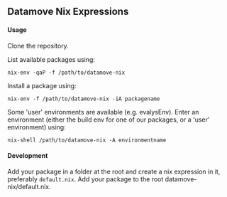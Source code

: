 ## Datamove Nix Expressions

#### Usage

Clone the repository.

List available packages using:
```
nix-env -qaP -f /path/to/datamove-nix
```

Install a package using:
```
nix-env -f /path/to/datamove-nix -iA packagename
```

Some 'user' environments are available (e.g. evalysEnv).
Enter an environment (either the build env for one of our packages,
or a 'user' environment) using:
```
nix-shell /path/to/datamove-nix -A environmentname
```

#### Development

Add your package in a folder at the root and create a nix expression in it,
preferably `default.nix`. Add your package to the root datamove-nix/default.nix.

#
